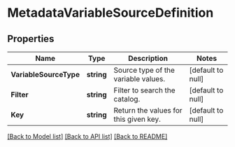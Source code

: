 # MetadataVariableSourceDefinition

## Properties
Name | Type | Description | Notes
------------ | ------------- | ------------- | -------------
**VariableSourceType** | **string** | Source type of the variable values. | [default to null]
**Filter** | **string** | Filter to search the catalog. | [default to null]
**Key** | **string** | Return the values for this given key. | [default to null]

[[Back to Model list]](../README.md#documentation-for-models) [[Back to API list]](../README.md#documentation-for-api-endpoints) [[Back to README]](../README.md)

